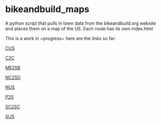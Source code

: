 # bikeandbuild_maps

A python script that pulls in town data from the bikeandbuild.org website and places them on a map of the US. Each route has its own index.html

This is a work in ~progress~ here are the links so far:

[CUS](http://jbirms.github.io/bikeandbuild_maps/cus/)

[C2C](http://jbirms.github.io/bikeandbuild_maps/c2c/)

[ME2SB](http://jbirms.github.io/bikeandbuild_maps/me2sb/)

[NC2SD](http://jbirms.github.io/bikeandbuild_maps/nc2sd/)

[NUS](http://jbirms.github.io/bikeandbuild_maps/nus/)

[P2S](http://jbirms.github.io/bikeandbuild_maps/p2s/)

[SC2SC](http://jbirms.github.io/bikeandbuild_maps/sc2sc/)

[SUS](http://jbirms.github.io/bikeandbuild_maps/sus/)

